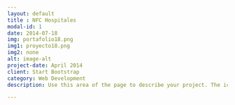 ```yaml
---
layout: default
title : NFC Hospitales
modal-id: 1
date: 2014-07-18
img: portafolio18.png
img1: proyecto18.png
img2: none
alt: image-alt
project-date: April 2014
client: Start Bootstrap
category: Web Development
description: Use this area of the page to describe your project. The icon above is part of a free icon set by <a href="https://sellfy.com/p/8Q9P/jV3VZ/">Flat Icons</a>. On their website, you can download their free set with 16 icons, or you can purchase the entire set with 146 icons for only $12!

---
```

